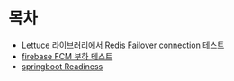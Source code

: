 # 목차
* [Lettuce 라이브러리에서 Redis Failover connection 테스트](./springboot_lettuce_connection/README.md)
* [firebase FCM 부하 테스트](./firebase-fcm/)
* [springboot Readiness](./readiness/)
